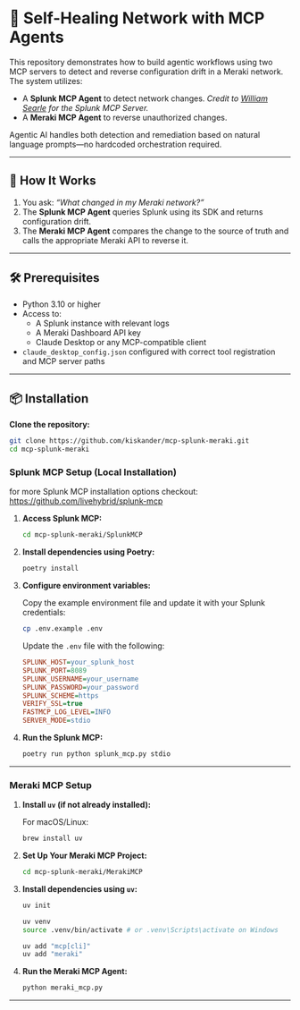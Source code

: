 # 🧠 Self-Healing Network with MCP Agents

This repository demonstrates how to build agentic workflows using two MCP servers to detect and reverse configuration drift in a Meraki network. The system utilizes:

- A **Splunk MCP Agent** to detect network changes. *Credit to [William Searle](https://github.com/livehybrid/splunk-mcp) for the Splunk MCP Server.*
- A **Meraki MCP Agent** to reverse unauthorized changes.

Agentic AI handles both detection and remediation based on natural language prompts—no hardcoded orchestration required.

---

## 🚀 How It Works

1. You ask: _“What changed in my Meraki network?”_
2. The **Splunk MCP Agent** queries Splunk using its SDK and returns configuration drift.
3. The **Meraki MCP Agent** compares the change to the source of truth and calls the appropriate Meraki API to reverse it.

---

## 🛠️ Prerequisites

- Python 3.10 or higher
- Access to:
  - A Splunk instance with relevant logs
  - A Meraki Dashboard API key
  - Claude Desktop or any MCP-compatible client
- `claude_desktop_config.json` configured with correct tool registration and MCP server paths

---

## 📦 Installation

**Clone the repository:**

   ```bash
   git clone https://github.com/kiskander/mcp-splunk-meraki.git
   cd mcp-splunk-meraki
   ```

### Splunk MCP Setup (Local Installation)
for more Splunk MCP installation options checkout: https://github.com/livehybrid/splunk-mcp
1. **Access Splunk MCP:**

   ```bash
   cd mcp-splunk-meraki/SplunkMCP
   ```

2. **Install dependencies using Poetry:**

   ```bash
   poetry install
   ```

3. **Configure environment variables:**

   Copy the example environment file and update it with your Splunk credentials:

   ```bash
   cp .env.example .env
   ```

   Update the `.env` file with the following:

   ```ini
   SPLUNK_HOST=your_splunk_host
   SPLUNK_PORT=8089
   SPLUNK_USERNAME=your_username
   SPLUNK_PASSWORD=your_password
   SPLUNK_SCHEME=https
   VERIFY_SSL=true
   FASTMCP_LOG_LEVEL=INFO
   SERVER_MODE=stdio
   ```

4. **Run the Splunk MCP:**

   ```bash
   poetry run python splunk_mcp.py stdio
   ```
---

### Meraki MCP Setup

1. **Install `uv` (if not already installed):**

   For macOS/Linux:

   ```bash
   brew install uv
   ```

2. **Set Up Your Meraki MCP Project:**

   ```bash
   cd mcp-splunk-meraki/MerakiMCP
   ```

3. **Install dependencies using `uv`:**

   ```bash
   uv init

   uv venv
   source .venv/bin/activate # or .venv\Scripts\activate on Windows

   uv add "mcp[cli]"
   uv add "meraki"  
   ```
4. **Run the Meraki MCP Agent:**

   ```bash
   python meraki_mcp.py
   ```
---
